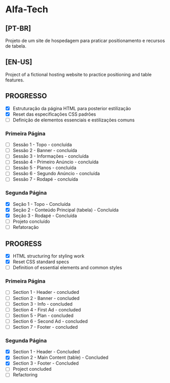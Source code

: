# Alfa-Tech

## [PT-BR]
Projeto de um site de hospedagem para praticar positionamento e recursos de tabela.

## [EN-US]
Project of a fictional hosting website to practice positioning and table features.

## PROGRESSO
- [X] Estruturação da página HTML para posterior estilização
- [X] Reset das especificações CSS padrões
- [ ] Definição de elementos essenciais e estilizações comuns
### Primeira Página
- [ ] Sessão 1 - Topo - concluída
- [ ] Sessão 2 - Banner - concluída
- [ ] Sessão 3 - Informações - concluída
- [ ] Sessão 4 - Primeiro Anúncio - concluída
- [ ] Sessão 5 - Planos - concluída
- [ ] Sessão 6 - Segundo Anúncio - concluída
- [ ] Sessão 7 - Rodapé - concluída
### Segunda Página
- [X] Seção 1 - Topo - Concluída
- [X] Seção 2 - Conteúdo Principal (tabela) - Concluída
- [X] Seção 3 - Rodapé - Concluída
- [ ] Projeto concluído
- [ ] Refatoração

## PROGRESS
- [X] HTML structuring for styling work
- [X] Reset CSS standard specs
- [ ] Definition of essential elements and common styles
### Primeira Página
- [ ] Section 1 - Header - concluded
- [ ] Section 2 - Banner - concluded
- [ ] Section 3 - Info - concluded
- [ ] Section 4 - First Ad - concluded
- [ ] Section 5 - Plan - concluded
- [ ] Section 6 - Second Ad - concluded
- [ ] Section 7 - Footer - concluded
### Segunda Página
- [X] Section 1 - Header - Concluded
- [X] Section 2 - Main Content (table) - Concluded
- [X] Section 3 - Footer - Concluded
- [ ] Project concluded
- [ ] Refactoring
